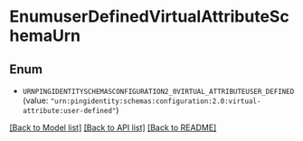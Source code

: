 # EnumuserDefinedVirtualAttributeSchemaUrn

## Enum


* `URNPINGIDENTITYSCHEMASCONFIGURATION2_0VIRTUAL_ATTRIBUTEUSER_DEFINED` (value: `"urn:pingidentity:schemas:configuration:2.0:virtual-attribute:user-defined"`)


[[Back to Model list]](../README.md#documentation-for-models) [[Back to API list]](../README.md#documentation-for-api-endpoints) [[Back to README]](../README.md)


